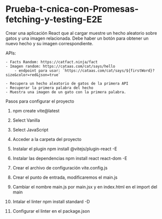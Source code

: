 # Prueba-t-cnica-con-Promesas-fetching-y-testing-E2E
Crear una aplicación React que al cargar muestre un hecho aleatorio sobre gatos y una imagen relacionada. Debe haber un botón para obtener un nuevo hecho y su imagen correspondiente.

APIs:

    - Facts Random: https://catfact.ninja/fact
    - Imagen random: https://cataas.com/cat/says/hello
        - endpoint para usar: `https://cataas.com/cat/says/${firstWord}?size&color=red&json=true`

    - Recupera un hecho aleatorio de gatos de la primera API
    - Recuperar la primera palabra del hecho
    - Muestra una imagen de un gato con la primera palabra.


Pasos para configurar el proyecto

1. npm create vite@latest

2. Select Vanilla

3. Select JavaScript

4. Acceder a la carpeta del proyecto

5. Instalar el plugin npm install @vitejs/plugin-react -E

6. Instalar las dependencias npm install react react-dom -E

7. Crear el archivo de configuración vite.config.js

8. Crear el punto de entrada, modificaremos el main.js

9. Cambiar el nombre main.js por main.jsx y en index.html en el import del main

10. Intalar el linter npm install standard -D

11. Configurar el linter en el package.json